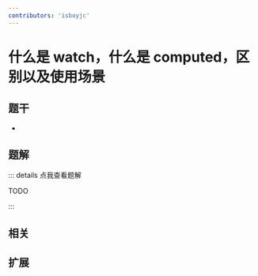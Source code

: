 ```yaml
---
contributors: 'isboyjc'
---
```


# 什么是 watch，什么是 computed，区别以及使用场景


## 题干

- 



## 题解

::: details 点我查看题解

  TODO

:::



## 相关



## 扩展
